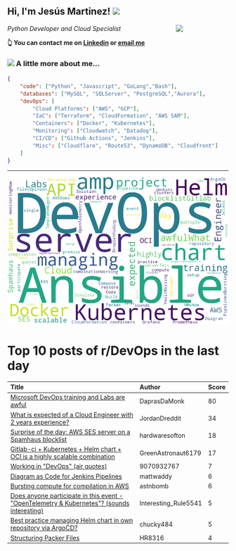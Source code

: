 <!--
**jmartinezl/jmartinezl** is a ✨ _special_ ✨ repository because its `README.md` (this file) appears on your GitHub profile.

Here are some ideas to get you started:

- 🔭 I’m currently working on ...
- 🌱 I’m currently learning ...
- 👯 I’m looking to collaborate on ...
- 🤔 I’m looking for help with ...
- 💬 Ask me about ...
- 📫 How to reach me: ...
- 😄 Pronouns: ...
- ⚡ Fun fact: ...
-->

<h2>Hi, I'm Jesús Martinez! <img src="https://media.giphy.com/media/WUlplcMpOCEmTGBtBW/giphy.gif" width="30"> </h2>
<img align='right' src="https://media.giphy.com/media/NytMLKyiaIh6VH9SPm/giphy.gif" width="120">
<p><em>Python Developer and Cloud Specialist
</em></p>

**👆 You can contact me on [Linkedin](https://www.linkedin.com/in/jes%C3%BAs-martinez-2b7b10104/) or [email me](mailto:jesus.mtz.lorenzo@gmail.com)**

### <img src="https://media.giphy.com/media/VgCDAzcKvsR6OM0uWg/giphy.gif" width="50"> A little more about me...  

```json
{
    "code": ["Python", "Javascript", "GoLang","Bash"],
    "databases": ["MySQL", "SQLServer", "PostgreSQL","Aurora"],
    "devOps": [
        "Cloud Platforms": ["AWS", "GCP"],
        "IaC": ["Terraform", "CloudFormation", "AWS SAM"],
        "Containers": ["Docker", "Kubernetes"],
        "Monitoring": ["Cloudwatch", "Datadog"],
        "CI/CD": ["Github Actions", "Jenkins"],
        "Misc": ["Cloudflare", "Route53", "DynamoDB", "Cloudfront"]
    ]
}
```
---

![Wordcloud](./cloud.png)

# Top 10 posts of r/DevOps in the last day

| Title | Author | Score |
|:---|:---|:---|
| [Microsoft DevOps training and Labs are awful](https://www.reddit.com/r/devops/comments/x2ph3y/microsoft_devops_training_and_labs_are_awful/) | DaprasDaMonk | 80 |
| [What is expected of a Cloud Engineer with 2 years experience?](https://www.reddit.com/r/devops/comments/x2oeg0/what_is_expected_of_a_cloud_engineer_with_2_years/) | JordanDreddit | 34 |
| [Surprise of the day: AWS SES server on a Spamhaus blocklist](https://www.reddit.com/r/devops/comments/x2ec6n/surprise_of_the_day_aws_ses_server_on_a_spamhaus/) | hardwaresofton | 18 |
| [Gitlab-ci + Kubernetes + Helm chart + OCI is a highly scalable combination](https://www.reddit.com/r/devops/comments/x2zy26/gitlabci_kubernetes_helm_chart_oci_is_a_highly/) | GreenAstronaut6179 | 17 |
| [Working in "DevOps" (air quotes)](https://www.reddit.com/r/devops/comments/x2i7kc/working_in_devops_air_quotes/) | 9070932767 | 7 |
| [Diagram as Code for Jenkins Pipelines](https://www.reddit.com/r/devops/comments/x2hsev/diagram_as_code_for_jenkins_pipelines/) | mattwaddy | 6 |
| [Bursting compute for compilation in AWS](https://www.reddit.com/r/devops/comments/x2lczy/bursting_compute_for_compilation_in_aws/) | astnbomb | 6 |
| [Does anyone participate in this event - "OpenTelemetry &amp; Kubernetes"? (sounds interesting)](https://www.reddit.com/r/devops/comments/x2eyoq/does_anyone_participate_in_this_event/) | Interesting_Rule5541 | 5 |
| [Best practice managing Helm chart in own repository via ArgoCD?](https://www.reddit.com/r/devops/comments/x2ndyl/best_practice_managing_helm_chart_in_own/) | chucky484 | 5 |
| [Structuring Packer Files](https://www.reddit.com/r/devops/comments/x2l1ct/structuring_packer_files/) | HR8316 | 4 |
